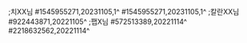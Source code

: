 ;치XX님
#1545955271,20231105,1^
#1545955271,20231105,1^
;칼란XX님
#922443871,20221105^
;팹X님
#572513389,20221114^
#2218632562,20221114^
